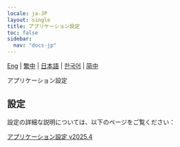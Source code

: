 ```yaml
---
locale: ja-JP
layout: single
title: アプリケーション設定
toc: false
sidebar:
  nav: "docs-jp"
---
```

[Eng](/dancexr/features/application_settings) | [繁中](/tw/dancexr/features/application_settings) | [日本語](/jp/dancexr/features/application_settings) | [한국어](/kr/dancexr/features/application_settings) | [简中](/zh/dancexr/features/application_settings)

アプリケーション設定

## 設定

設定の詳細な説明については、以下のページをご覧ください：

[アプリケーション設定 v2025.4](/dancexr/menu/2025.4/system/application_settings)